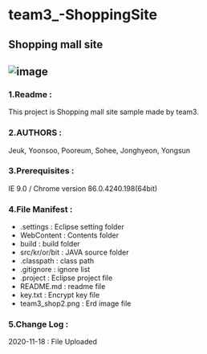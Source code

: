 # team3_-ShoppingSite
Shopping mall site
---
![image](https://github.com/jeuk817/team3_ShoppingSite/blob/master/WebContent/images/%EB%8B%A4%EC%9A%B4%EB%A1%9C%EB%93%9C.jpg)
---
### 1.Readme :
This project is Shopping mall site sample made by team3.


### 2.AUTHORS :
Jeuk, Yoonsoo, Pooreum, Sohee, Jonghyeon, Yongsun

### 3.Prerequisites :
IE 9.0 / Chrome version 86.0.4240.198(64bit)

### 4.File Manifest :
- .settings : Eclipse setting folder 
- WebContent : Contents folder
- build : build folder
- src/kr/or/bit : JAVA source folder
- .classpath : class path
- .gitignore : ignore list
- .project : Eclipse project file
- README.md : readme file
- key.txt : Encrypt key file
- team3_shop2.png : Erd image file

### 5.Change Log :
2020-11-18 : File Uploaded
